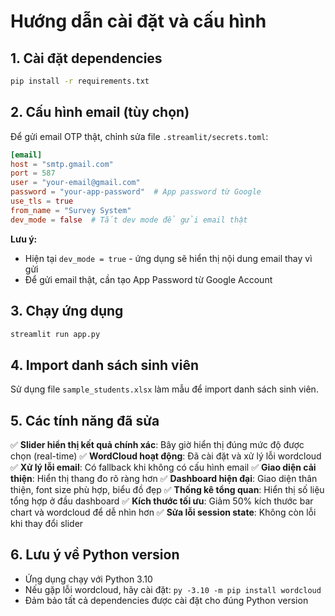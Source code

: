 # Hướng dẫn cài đặt và cấu hình

## 1. Cài đặt dependencies
```bash
pip install -r requirements.txt
```

## 2. Cấu hình email (tùy chọn)
Để gửi email OTP thật, chỉnh sửa file `.streamlit/secrets.toml`:

```toml
[email]
host = "smtp.gmail.com"
port = 587
user = "your-email@gmail.com"
password = "your-app-password"  # App password từ Google
use_tls = true
from_name = "Survey System"
dev_mode = false  # Tắt dev mode để gửi email thật
```

**Lưu ý:** 
- Hiện tại `dev_mode = true` - ứng dụng sẽ hiển thị nội dung email thay vì gửi
- Để gửi email thật, cần tạo App Password từ Google Account

## 3. Chạy ứng dụng
```bash
streamlit run app.py
```

## 4. Import danh sách sinh viên
Sử dụng file `sample_students.xlsx` làm mẫu để import danh sách sinh viên.

## 5. Các tính năng đã sửa
✅ **Slider hiển thị kết quả chính xác**: Bây giờ hiển thị đúng mức độ được chọn (real-time)
✅ **WordCloud hoạt động**: Đã cài đặt và xử lý lỗi wordcloud
✅ **Xử lý lỗi email**: Có fallback khi không có cấu hình email
✅ **Giao diện cải thiện**: Hiển thị thang đo rõ ràng hơn
✅ **Dashboard hiện đại**: Giao diện thân thiện, font size phù hợp, biểu đồ đẹp
✅ **Thống kê tổng quan**: Hiển thị số liệu tổng hợp ở đầu dashboard
✅ **Kích thước tối ưu**: Giảm 50% kích thước bar chart và wordcloud để dễ nhìn hơn
✅ **Sửa lỗi session state**: Không còn lỗi khi thay đổi slider

## 6. Lưu ý về Python version
- Ứng dụng chạy với Python 3.10
- Nếu gặp lỗi wordcloud, hãy cài đặt: `py -3.10 -m pip install wordcloud`
- Đảm bảo tất cả dependencies được cài đặt cho đúng Python version
